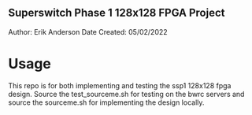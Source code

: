 Superswitch Phase 1 128x128 FPGA Project
-----------------
Author: Erik Anderson
Date Created: 05/02/2022

# Usage
This repo is for both implementing and testing the ssp1 128x128 fpga design.
Source the test_sourceme.sh for testing on the bwrc servers and source the
sourceme.sh for implementing the design locally.
